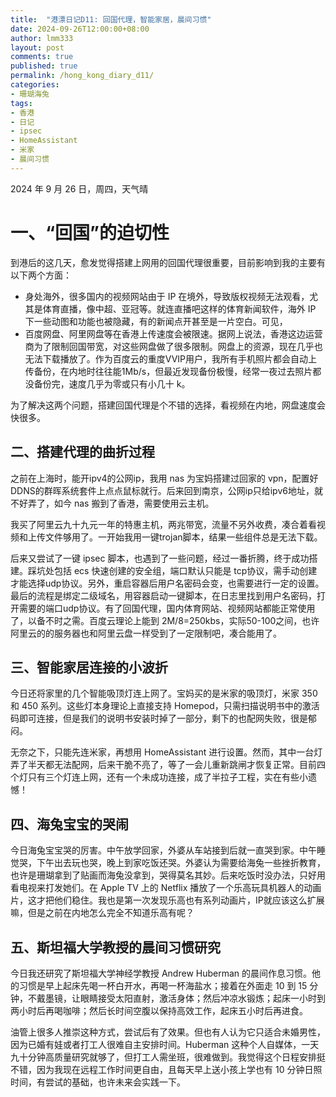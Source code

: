 ```yaml
---
title:  "港漂日记D11: 回国代理，智能家居，晨间习惯"
date: 2024-09-26T12:00:00+08:00
author: lmm333
layout: post
comments: true
published: true
permalink: /hong_kong_diary_d11/
categories:
- 珊瑚海兔
tags:
- 香港
- 日记
- ipsec
- HomeAssistant
- 米家
- 晨间习惯
---
```

2024 年 9 月 26 日，周四，天气晴

# 一、“回国”的迫切性
到港后的这几天，愈发觉得搭建上网用的回国代理很重要，目前影响到我的主要有以下两个方面：
<!--more-->

- 身处海外，很多国内的视频网站由于 IP 在境外，导致版权视频无法观看，尤其是体育直播，像中超、亚冠等。就连直播吧这样的体育新闻软件，海外 IP 下一些动图和功能也被隐藏，有的新闻点开甚至是一片空白。可见，
- 百度网盘、阿里网盘等在香港上传速度会被限速。据网上说法，香港这边运营商为了限制回国带宽，对这些网盘做了很多限制。网盘上的资源，现在几乎也无法下载播放了。作为百度云的重度VVIP用户，我所有手机照片都会自动上传备份，在内地时往往能1Mb/s，但最近发现备份极慢，经常一夜过去照片都没备份完，速度几乎为零或只有小几十 k。

为了解决这两个问题，搭建回国代理是个不错的选择，看视频在内地，网盘速度会快很多。

## 二、搭建代理的曲折过程

之前在上海时，能开ipv4的公网ip，我用 nas 为宝妈搭建过回家的 vpn，配置好DDNS的群晖系统套件上点点鼠标就行。后来回到南京，公网ip只给ipv6地址，就不好弄了，如今 nas 搬到了香港，需要使用云主机。

我买了阿里云九十九元一年的特惠主机，两兆带宽，流量不另外收费，凑合着看视频和上传文件够用了。一开始我用一键trojan脚本，结果一些组件总是无法下载。

后来又尝试了一键 ipsec 脚本，也遇到了一些问题，经过一番折腾，终于成功搭建。踩坑处包括 ecs 快速创建的安全组，端口默认只能是 tcp协议，需手动创建才能选择udp协议。另外，重启容器后用户名密码会变，也需要进行一定的设置。最后的流程是绑定二级域名，用容器启动一键脚本，在日志里找到用户名密码，打开需要的端口udp协议。有了回国代理，国内体育网站、视频网站都能正常使用了，以备不时之需。百度云理论上能到 2M/8=250kbs，实际50-100之间，也许阿里云的的服务器也和阿里云盘一样受到了一定限制吧，凑合能用了。

## 三、智能家居连接的小波折

今日还将家里的几个智能吸顶灯连上网了。宝妈买的是米家的吸顶灯，米家 350 和 450 系列。这些灯本身理论上直接支持 Homepod，只需扫描说明书中的激活码即可连接，但是我们的说明书安装时掉了一部分，剩下的也配网失败，很是郁闷。

无奈之下，只能先连米家，再想用 HomeAssistant 进行设置。然而，其中一台灯弄了半天都无法配网，后来干脆不亮了，等了一会儿重新跳闸才恢复正常。目前四个灯只有三个灯连上网，还有一个未成功连接，成了半拉子工程，实在有些小遗憾！

## 四、海兔宝宝的哭闹

今日海兔宝宝哭的厉害。中午放学回家，外婆从车站接到后就一直哭到家。中午睡觉哭，下午出去玩也哭，晚上到家吃饭还哭。外婆认为需要给海兔一些挫折教育，也许是珊瑚拿到了贴画而海兔没拿到，哭得莫名其妙。后来吃饭时没办法，只好用看电视来打发她们。在 Apple TV 上的 Netflix 播放了一个乐高玩具机器人的动画片，这才把他们稳住。我也是第一次发现乐高也有系列动画片，IP就应该这么扩展嘛，但是之前在内地怎么完全不知道乐高有呢？

## 五、斯坦福大学教授的晨间习惯研究

今日我还研究了斯坦福大学神经学教授 Andrew Huberman 的晨间作息习惯。他的习惯是早上起床先喝一杯白开水，再喝一杯海盐水；接着在外面走 10 到 15 分钟，不戴墨镜，让眼睛接受太阳直射，激活身体；然后冲凉水锻炼；起床一小时到两小时后再喝咖啡；然后长时间空腹以保持高效工作，起床五小时后再进食。

油管上很多人推崇这种方式，尝试后有了效果。但也有人认为它只适合未婚男性，因为已婚有娃或者打工人很难自主安排时间。Huberman 这种个人自媒体，一天九十分钟高质量研究就够了，但打工人需坐班，很难做到。我觉得这个日程安排挺不错，因为我现在远程工作时间更自由，且每天早上送小孩上学也有 10 分钟日照时间，有尝试的基础，也许未来会实践一下。